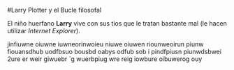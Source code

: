 #Larry Plotter y el Bucle filosofal

El niño huerfano **Larry** vive con sus tios que le tratan bastante mal (le hacen utilizar *Internet Explorer*).

jinfiuwne oiuwne iuwneorinwoieu niuwe oiuwen riounweoirun piunw fiouansdhub uodfbsuo bousbd oabys odfub sob  i
 pindfpiusn piunwdsbwei 2ure 
er weir giwuebr `g wuerbpiug wre
 reig iowbure oibuwerog ouy

